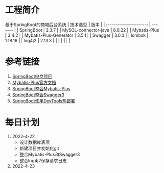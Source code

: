 # 工程简介
基于SpringBoot的商城后台系统
|        技术选型        | 版本    |
| :--------------------: | ------- |
|       SpringBoot       | 2.3.7   |
|  MySQL-connector-java  | 8.0.22  |
|      Mybatis-Plus      | 3.4.2   |
| Mybatis-Plus-Generator | 3.5.1   |
|        Swagger         | 3.0.0   |
|         lombok         | 1.18.16 |
|         log4j2         | 2.13.3  |
|                        |         |
|                        |         |


# 参考链接

1. [SpringBoot电商项目](https://blog.csdn.net/csucsgoat/category_11604468.html?spm=1001.2014.3001.5515)
2. [Mybatis-Plus官方文档](https://baomidou.com/)
3. [SpringBoot整合Mybatis-Plus](https://www.cnblogs.com/liuyj-top/p/12976396.html)
4. [SpringBoot整合Swagger3](https://segmentfault.com/a/1190000037455077)
5. [SpringBoot使用DevTools热部署](https://blog.csdn.net/pan_junbiao/article/details/105840785)

   

# 每日计划

1. 2022-4-22
   - 设计数据库表项
   - 新建项目并初始化git
   - 整合Mybatis-Plus和Swagger3
   - 整合log4j2保存请求日志
2. 2022-4-23
